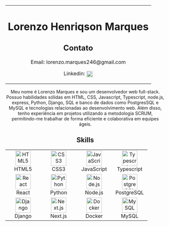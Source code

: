 <table align="center">
  <tbody>
    <tr>
      <td align="center">
        <!-- Título com H1 -->
        <h1>Lorenzo Henriqson Marques</h1>
    <!-- Subtítulo com H2 -->
    <h2>Contato</h2>

  <p>
      Email: lorenzo.marques246@gmail.com<br>
    </p>
    <p>Linkedin: <a href="https://www.linkedin.com/in/lorenzo-marques246/" target="_blank">
        <img src="https://www.aokisistemas.com.br/wp-content/uploads/2020/01/logo-linkedin-square.jpg" width="20" height="20" align="center" alt="Lorenzo Marques"/>
        </a></p>
  </td>
</tr>
  </tbody>
</table>

<p align="center">Meu nome é Lorenzo Marques e sou um desenvolvedor web full-stack. Possuo habilidades sólidas em HTML, CSS, Javascript, Typescript, node.js, express, Python, Django, SQL e banco de dados como PostgresSQL e MySQL e tecnologias relacionadas ao desenvolvimento web. Além disso, tenho experiência em projetos utilizando a metodologia SCRUM, permitindo-me trabalhar de forma eficiente e colaborativa em equipes ágeis.</p>

<!-- Subtítulo com H2 -->
<h2 align="center">Skills</h2>

<!-- Tabela com as habilidades -->
<table align="center">
  <tbody>
    <tr>
      <td align="center" width="96">
        <img src="https://cdn.jsdelivr.net/gh/devicons/devicon/icons/html5/html5-original.svg" width="48" height="48" alt="HTML5">
        <br>HTML5
      </td>
      <td align="center" width="96">
        <img src="https://cdn.jsdelivr.net/gh/devicons/devicon/icons/css3/css3-original.svg" width="48" height="48" alt="CSS3">
        <br>CSS3
      </td>
      <td align="center" width="96">
        <img src="https://cdn.jsdelivr.net/gh/devicons/devicon/icons/javascript/javascript-original.svg" width="48" height="48" alt="JavaScript">
        <br>JavaScript
      </td>
      <td align="center" width="96">
        <img src="https://cdn.jsdelivr.net/gh/devicons/devicon/icons/typescript/typescript-original.svg" width="48" height="48" alt="Typescript">
        <br>Typescript
      </td>
    </tr>
    <tr>
      <td align="center" width="96">
        <img src="https://cdn.jsdelivr.net/gh/devicons/devicon/icons/react/react-original.svg" width="48" height="48" alt="React">
        <br>React
      </td>
      <td align="center" width="96">
        <img src="https://cdn.jsdelivr.net/gh/devicons/devicon/icons/python/python-original.svg" width="48" height="48" alt="Python">
        <br>Python
      </td>
      <td align="center" width="96">
        <img src="https://cdn.jsdelivr.net/gh/devicons/devicon/icons/nodejs/nodejs-original.svg" width="48" height="48" alt="Node.js">
        <br>Node.js
      </td>
      <td align="center" width="96">
        <img src="https://cdn.jsdelivr.net/gh/devicons/devicon/icons/postgresql/postgresql-original.svg" width="48" height="48" alt="PostgreSQL">
        <br>PostgreSQL
      </td>
    </tr>
    <tr>
      <td align="center" width="96">
        <img src="https://www.djangoproject.com/m/img/logos/django-logo-positive.png" width="48" height="48" alt="Django">
        <br>Django
      </td>
      <td align="center" width="96">
        <img src="https://cdn.jsdelivr.net/gh/devicons/devicon/icons/nextjs/nextjs-line.svg" width="48" height="48" alt="Next.js">
        <br>Next.js
      </td>
      <td align="center" width="96">
        <img src="https://cdn.jsdelivr.net/gh/devicons/devicon/icons/docker/docker-original.svg" width="48" height="48" alt="Docker">
        <br>Docker
      </td>
      <td align="center" width="96">
        <img src="https://cdn.jsdelivr.net/gh/devicons/devicon/icons/mysql/mysql-original.svg" width="48" height="48" alt="MySQL">
        <br>MySQL
      </td>
    </tr>
  </tbody>
</table>
